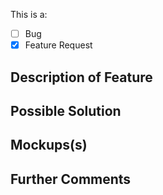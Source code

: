 <!--- Be sure to add a descriptive title above! -->

This is a:

* [ ] Bug
* [x] Feature Request

## Description of Feature

<!--- What are you trying to do? What happened when you tried to do it? What should happen?  -->

## Possible Solution

<!--- (if applicable--you can delete otherwise) -->

<!--- If you have any idea why this is happening, suggest a fix/reason for the bug! -->

## Mockups(s)

<!--- (if applicable--you can delete otherwise) -->

## Further Comments

<!--- Please add anything that you'd like to say that you didn't already get a chance to. You can delete this if you don't have anything to add. -->
